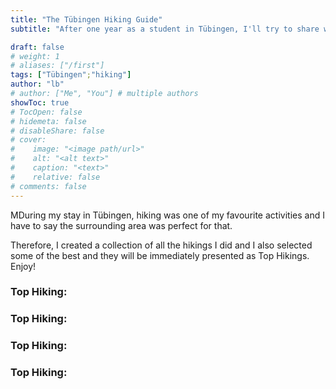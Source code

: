 ```yaml
---
title: "The Tübingen Hiking Guide"
subtitle: "After one year as a student in Tübingen, I'll try to share with you all the city knowledge I gained!"

draft: false
# weight: 1
# aliases: ["/first"]
tags: ["Tübingen";"hiking"]
author: "lb"
# author: ["Me", "You"] # multiple authors
showToc: true
# TocOpen: false
# hidemeta: false
# disableShare: false
# cover:
#    image: "<image path/url>"
#    alt: "<alt text>"
#    caption: "<text>"
#    relative: false
# comments: false
---
```

MDuring my stay in Tübingen, hiking was one of my favourite activities and I have to say the surrounding area was perfect for that.

Therefore, I created a collection of all the hikings I did and I also selected some of the best and they will be immediately presented as Top Hikings. Enjoy!

### Top Hiking:



### Top Hiking:



### Top Hiking:




### Top Hiking:
